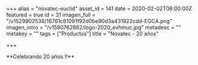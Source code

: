 +++
alias = "novatec-euclid"
asset_id = 141
date = 2020-02-02T06:00:00Z
featured = true
id = 31
imagen_full = "/v1529902538/16761c81091f92d0be90d3a431922cdd-EGCA.png"
imagen_intro = "/v1580762862/logo-2020_evhmuc.jpg"
metadesc = ""
metakey = ""
tags = ["Productos"]
title = "Novatec - 20 años"

+++
<p>**Celebrando 20 años !!**</p>